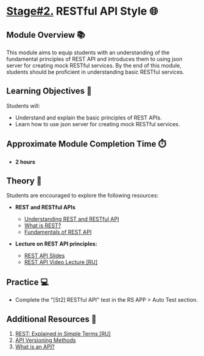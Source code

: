 # [Stage#2.](../../) RESTful API Style 🌐

## Module Overview 📚

This module aims to equip students with an understanding of the fundamental principles of REST API and introduces them to using json server for creating mock RESTful services. By the end of this module, students should be proficient in understanding basic RESTful services.

## Learning Objectives 🎯

Students will:

- Understand and explain the basic principles of REST APIs.
- Learn how to use json server for creating mock RESTful services.

## Approximate Module Completion Time ⏱️

- **2 hours**

## Theory 📖

Students are encouraged to explore the following resources:

- **REST and RESTful APIs**

  - [Understanding REST and RESTful API](https://code.tutsplus.com/ru/tutorials/code-your-first-api-with-nodejs-and-express-understanding-rest-apis--cms-31697)
  - [What is REST?](https://www.codecademy.com/article/what-is-rest)
  - [Fundamentals of REST API](https://dev.to/cassiocappellari/fundamentals-of-rest-api-2nag)

- **Lecture on REST API principles:**
  - [REST API Slides](https://slides.com/dzmitrytsebruk/rest-api)
  - [REST API Video Lecture [RU]](https://youtu.be/_EmcOWmstko)

## Practice 💻

- Complete the "[St2] RESTful API" test in the RS APP > Auto Test section.

## Additional Resources 📘

1. [REST: Explained in Simple Terms [RU]](https://medium.com/@andr.ivas12/rest-%D0%BF%D1%80%D0%BE%D1%81%D1%82%D1%8B%D0%BC-%D1%8F%D0%B7%D1%8B%D0%BA%D0%BE%D0%BC-90a0bca0bc78)
2. [API Versioning Methods](https://restfulapi.net/versioning/)
3. [What is an API?](https://aws.amazon.com/what-is/api/)
